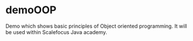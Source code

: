 # demoOOP
Demo which shows basic principles of Object oriented programming. It will be used within Scalefocus Java academy.
